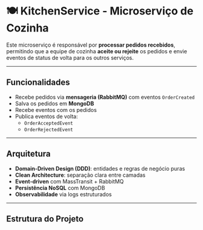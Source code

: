 ﻿# 🍽️ KitchenService - Microserviço de Cozinha

Este microserviço é responsável por **processar pedidos recebidos**, permitindo que a equipe de cozinha **aceite ou rejeite** os pedidos e envie eventos de status de volta para os outros serviços.

---

## Funcionalidades

- Recebe pedidos via **mensageria (RabbitMQ)** com eventos `OrderCreated`
- Salva os pedidos em **MongoDB**
- Recebe eventos com os pedidos
- Publica eventos de volta:
  - `OrderAcceptedEvent`
  - `OrderRejectedEvent`

---

## Arquitetura

- **Domain-Driven Design (DDD)**: entidades e regras de negócio puras
- **Clean Architecture**: separação clara entre camadas
- **Event-driven** com MassTransit + RabbitMQ
- **Persistência NoSQL** com MongoDB
- **Observabilidade** via logs estruturados

---

## Estrutura do Projeto

